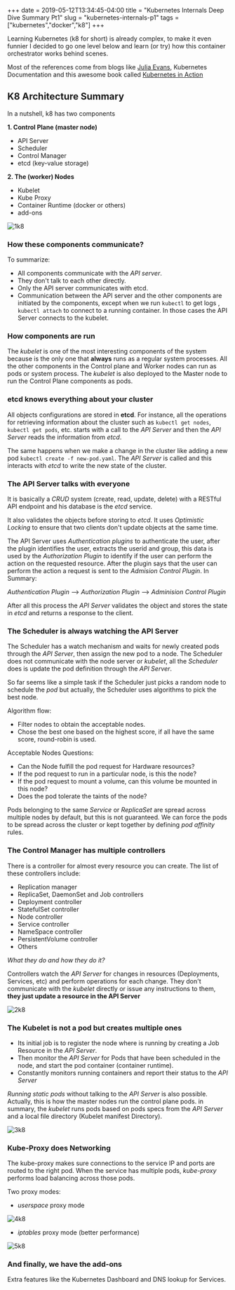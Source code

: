 +++
date = 2019-05-12T13:34:45-04:00
title = "Kubernetes Internals Deep Dive Summary Pt1"
slug = "kubernetes-internals-p1"
tags = ["kubernetes","docker","k8"]
+++

Learning Kubernetes (k8 for short) is already complex, to make it even funnier I decided to go one level below and learn (or try) how this container orchestrator works behind scenes.

Most of the references come from blogs like [Julia Evans](https://jvns.ca/blog/2017/06/04/learning-about-kubernetes/),  Kubernetes Documentation and this awesome book called [Kubernetes in Action](https://www.manning.com/books/kubernetes-in-action )



K8 Architecture Summary
---

In a nutshell, k8 has two components

**1. Control Plane (master node)**

 * API Server
 * Scheduler
 * Control Manager
 * etcd (key-value storage)


 **2. The (worker) Nodes**

* Kubelet
* Kube Proxy
* Container Runtime (docker or others)
* add-ons


![1k8]

[1k8]: https://libert.xyz/images/1k8.png
 "k8 architecture"




### How these components communicate?


To summarize:

* All components communicate with the *API server*.
* They don't talk to each other directly.
* Only the API server communicates with etcd.
* Communication between the API server and the other components are initiated by the components, except when we run `kubectl` to get logs , `kubectl attach`  to connect to a running container. In those cases the API Server connects to the kubelet.


### How components are run

The *kubelet* is one of the most interesting components of the system because is the only one that **always** runs as a regular system processes.
All the other components in the Control plane and Worker nodes can run as pods or system process.
The *kubelet* is also deployed to the Master node to run the Control Plane components as pods.

### etcd knows everything about your cluster

All objects configurations are stored in **etcd**.
For instance, all the operations for retrieving information about the cluster such as `kubectl get nodes`, `kubectl get pods`, etc. starts with a call to the *API Server* and then the *API Server* reads the information from *etcd*.

The same happens when we make a change in the cluster like adding a new pod `kubectl create -f new-pod.yaml`. The *API Server* is called and this interacts with *etcd* to write the new state of the cluster.


### The API Server talks with everyone

It is basically a *CRUD* system (create, read, update, delete) with a RESTful API endpoint and his database is the *etcd* service.

It also validates the objects before storing to *etcd*. It uses *Optimistic Locking* to ensure that two clients don't update objects at the same time.

The API Server uses *Authentication plugins* to authenticate the user, after the plugin identifies the user, extracts the userid and group, this data is used by the *Authorization Plugin* to identify if the user can perform the action on the requested resource. After the plugin says that the user can perform the action a request is sent to the *Admision Control Plugin*.
In Summary:

*Authentication Plugin* --> *Authorization Plugin* --> *Adminision Control Plugin*

After all this process the *API Server* validates the object and stores the state in *etcd* and returns a response to the client.


### The Scheduler is always watching the API Server

The Scheduler has a watch mechanism and waits for newly created pods through the *API Server*, then assign the new pod to a node.
The Scheduler does not communicate with the node server or *kubelet*, all the *Scheduler* does is update the pod definition  through the *API Server*.

So far seems like a simple task if the Scheduler just picks a random node to schedule the *pod* but actually, the Scheduler uses algorithms to pick the best node.

Algorithm flow:

* Filter nodes to obtain the acceptable nodes.
* Chose the best one based on the highest score, if all have the same score, round-robin is used.

Acceptable Nodes Questions:

* Can the Node fulfill the pod request for Hardware resources?
* If the pod request to run in a particular node, is this the node?
* If the pod request to mount a volume, can this volume be mounted in this node?
* Does the pod tolerate the taints of the node?

Pods belonging to the same *Service* or *ReplicaSet* are spread across multiple nodes by default, but this is not guaranteed.  We can force the pods to be spread across the cluster or kept together by defining *pod affinity* rules.


### The Control Manager has multiple controllers

There is a controller for almost every resource you can create.
The list of these controllers include:

* Replication manager
* ReplicaSet, DaemonSet and Job controllers
* Deployment controller
* StatefulSet controller
* Node controller
* Service controller
* NameSpace controller
* PersistentVolume controller
* Others

*What they do and how they do it?*

Controllers watch the *API Server* for changes in resources (Deployments, Services, etc) and perform operations for each change.
They don't communicate with the *kubelet* directly or issue any instructions to them, **they just update a resource in the API Server**


![2k8]

[2k8]: https://libert.xyz/images/2k8.png
 "Controllers"

### The Kubelet is not a pod but creates multiple ones

* Its initial job is to register the node where is running by creating a Job Resource in the *API Server*.
* Then monitor the *API Server* for Pods that have been scheduled in the node, and start the pod container (container runtime).
* Constantly monitors running containers and report their status to the *API Server*

*Running static pods* without talking to the *API Server* is also possible. Actually, this is how the master nodes run the control plane pods.
in summary, the *kubelet* runs pods based on pods specs from the *API Server* and a local file directory (Kubelet manifest Directory).

![3k8]

[3k8]: https://libert.xyz/images/3k8.png
 "Kubelet"


### Kube-Proxy does Networking

The kube-proxy makes sure connections to the service IP and ports are routed to the right pod. When the service has multiple pods, *kube-proxy* performs load balancing across those pods.

Two proxy modes:

* *userspace* proxy mode

![4k8]

[4k8]: https://libert.xyz/images/4k8.png
 "Proxy Mode"


* *iptables* proxy mode (better performance)

![5k8]

[5k8]: https://libert.xyz/images/5k8.png
 "Proxy Mode"


### And finally, we have the add-ons

Extra features like the Kubernetes Dashboard and DNS lookup for Services.
